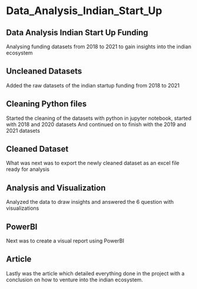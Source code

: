 # Data_Analysis_Indian_Start_Up
## Data Analysis Indian Start Up Funding
Analysing funding datasets from 2018 to 2021 to gain insights into the indian ecosystem
## Uncleaned Datasets
Added the raw datasets of the indian startup funding from 2018 to 2021
## Cleaning Python files
Started the cleaning of the datasets with python in jupyter notebook, started with 2018 and 2020 datasets
And continued on to finish with the 2019 and 2021 datasets
## Cleaned Dataset
What was next was to export the newly cleaned dataset as an excel file ready for analysis 
## Analysis and Visualization
Analyzed the data to draw insights and answered the 6 question with visualizations
## PowerBI
Next was to create a visual report using PowerBI
## Article
Lastly was the article which detailed everything done in the project with a conclusion on how to venture into the indian ecosystem.
